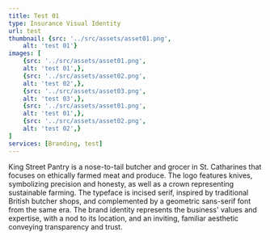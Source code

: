 ```yaml
---
title: Test 01
type: Insurance Visual Identity
url: test
thumbnail: {src: '../src/assets/asset01.png',
    alt: 'test 01'}
images: [
    {src: '../src/assets/asset01.png',
    alt: 'test 01',},
    {src: '../src/assets/asset02.png',
    alt: 'test 02',},
    {src: '../src/assets/asset03.png',
    alt: 'test 03',},
    {src: '../src/assets/asset01.png',
    alt: 'test 01',},
    {src: '../src/assets/asset02.png',
    alt: 'test 02',}
]
services: [Branding, test]
---
```

King Street Pantry is a nose-to-tail butcher and grocer in St. Catharines that focuses on ethically farmed meat and produce. The logo features knives, symbolizing precision and honesty, as well as a crown representing sustainable farming. The typeface is incised serif, inspired by traditional British butcher shops, and complemented by a geometric sans-serif font from the same era. The brand identity represents the business' values and expertise, with a nod to its location, and an inviting, familiar aesthetic conveying transparency and trust.